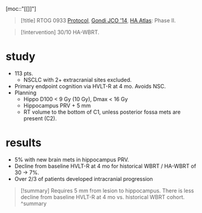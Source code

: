 [moc::"[[]]"]
>[!title]
> RTOG 0933 [Protocol](https://www.rtog.org/ClinicalTrials/ProtocolTable/StudyDetails.aspx?study=0933), [Gondi JCO '14](http://ascopubs.org/doi/full/10.1200/JCO.2014.57.2909), [HA Atlas](https://www.rtog.org/corelab/contouringatlases/hippocampalsparing.aspx): Phase II.

>[!intervention] 
> 30/10 HA-WBRT.

# study
- 113 pts. 
	- NSCLC with 2+ extracranial sites excluded.
- Primary endpoint cognition via HVLT-R at 4 mo. Avoids NSC. 
- Planning
	- Hippo D100 < 9 Gy (10 Gy), Dmax < 16 Gy
	- Hippocampus PRV + 5 mm
	- RT volume to the bottom of C1, unless posterior fossa mets are present (C2).

# results
- 5% with new brain mets in hippocampus PRV. 
- Decline from baseline HVLT-R at 4 mo for historical WBRT / HA-WBRT of 30 → 7%.
- Over 2/3 of patients developed intracranial progression

>[!summary] 
> Requires 5 mm from lesion to hippocampus. There is less decline from baseline HVLT-R at 4 mo vs. historical WBRT cohort.
>^summary

